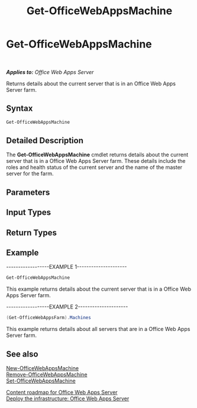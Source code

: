 ﻿---
title: Get-OfficeWebAppsMachine
TOCTitle: Get-OfficeWebAppsMachine
ms:assetid: 02fadf5e-0382-4e73-8d07-e67d088b1a02
ms:mtpsurl: https://technet.microsoft.com/en-us/library/JJ219432(v=office.15)
ms:contentKeyID: 48409053
ms.date: 07/25/2014
mtps_version: v=office.15
---

# Get-OfficeWebAppsMachine

 

_**Applies to:** Office Web Apps Server_


Returns details about the current server that is in an Office Web Apps Server farm.

## Syntax

```PowerShell
Get-OfficeWebAppsMachine
```

## Detailed Description

The **Get-OfficeWebAppsMachine** cmdlet returns details about the current server that is in a Office Web Apps Server farm. These details include the roles and health status of the current server and the name of the master server for the farm.

## Parameters

## Input Types

## Return Types

## Example

\------------------EXAMPLE 1---------------------

```PowerShell
Get-OfficeWebAppsMachine
```

This example returns details about the current server that is in a Office Web Apps Server farm.

\------------------EXAMPLE 2---------------------

```PowerShell
(Get-OfficeWebAppsFarm).Machines
```

This example returns details about all servers that are in a Office Web Apps Server farm.

## See also


[New-OfficeWebAppsMachine](new-officewebappsmachine.md)  
[Remove-OfficeWebAppsMachine](remove-officewebappsmachine.md)  
[Set-OfficeWebAppsMachine](set-officewebappsmachine.md)  


[Content roadmap for Office Web Apps Server](content-roadmap-for-office-web-apps-server.md)  
[Deploy the infrastructure: Office Web Apps Server](deploy-the-infrastructure-office-web-apps-server.md)  
  

[](deploy-the-infrastructure-office-web-apps-server.md)

